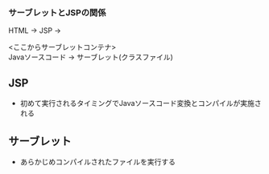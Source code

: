 ### サーブレットとJSPの関係

HTML → JSP → 

<ここからサーブレットコンテナ>  
Javaソースコード → サーブレット(クラスファイル)

## JSP
- 初めて実行されるタイミングでJavaソースコード変換とコンパイルが実施される

## サーブレット
- あらかじめコンパイルされたファイルを実行する
